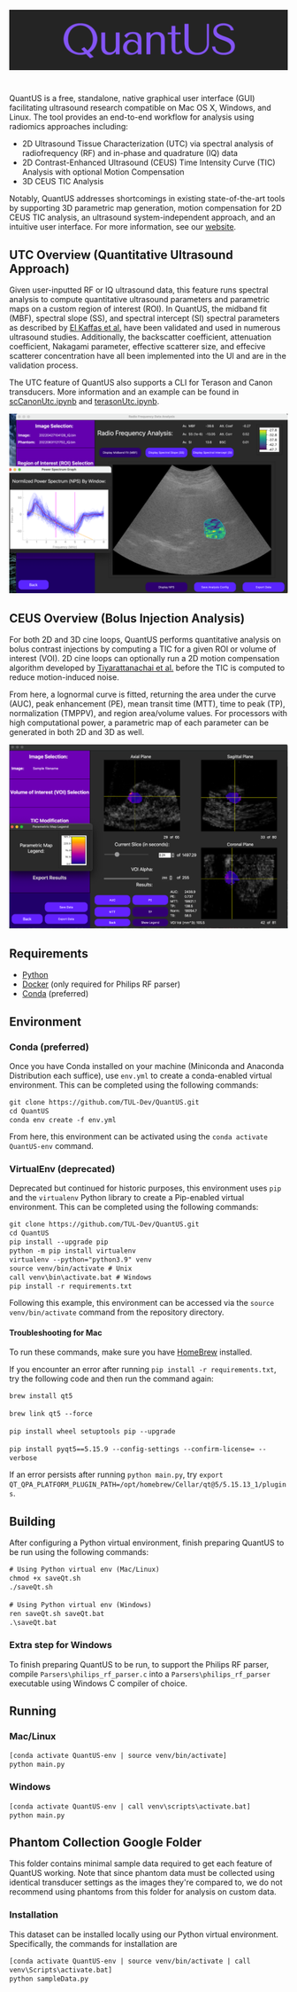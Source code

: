 <p align="center">
  <img src="Images/logo.png" alt="drawing" width="700"/>
</p>

#

QuantUS is a free, standalone, native graphical user interface (GUI) facilitating ultrasound research compatible on Mac OS X, Windows, and Linux. The tool provides an end-to-end workflow for analysis using radiomics approaches including:

* 2D Ultrasound Tissue Characterization (UTC) via spectral analysis of radiofrequency (RF) and in-phase and quadrature (IQ) data
* 2D Contrast-Enhanced Ultrasound (CEUS) Time Intensity Curve (TIC) Analysis with optional Motion Compensation
* 3D CEUS TIC Analysis

Notably, QuantUS addresses shortcomings in existing state-of-the-art tools by supporting 3D parametric map generation, motion compensation for 2D CEUS TIC analysis, an ultrasound system-independent approach, and an intuitive user interface. For more information, see our [website](https://quantus.webflow.io).

## UTC Overview (Quantitative Ultrasound Approach)

Given user-inputted RF or IQ ultrasound data, this feature runs spectral analysis to compute quantitative ultrasound parameters and parametric maps on a custom region of interest (ROI). In QuantUS, the midband fit (MBF), spectral slope (SS), and spectral intercept (SI) spectral parameters as described by [El Kaffas et al.](https://pubmed.ncbi.nlm.nih.gov/26233222/) have been validated and used in numerous ultrasound studies. Additionally, the backscatter coefficient, attenuation coefficient, Nakagami parameter, effective scatterer size, and effecive scatterer concentration have all been implemented into the UI and are in the validation process.

The UTC feature of QuantUS also supports a CLI for Terason and Canon transducers. More information and an example can be found in [scCanonUtc.ipynb](CLI-Demos/scCanonUtc.ipynb) and [terasonUtc.ipynb](CLI-Demos/terasonUtc.ipynb).

![MBF Parametric Map Example](Images/mbfSc.png)

## CEUS Overview (Bolus Injection Analysis)

For both 2D and 3D cine loops, QuantUS performs quantitative analysis on bolus contrast injections by computing a TIC for a given ROI or volume of interest (VOI). 2D cine loops can optionally run a 2D motion compensation algorithm developed by [Tiyarattanachai et al.](https://pubmed.ncbi.nlm.nih.gov/35970658/) before the TIC is computed to reduce motion-induced noise.

From here, a lognormal curve is fitted, returning the area under the curve (AUC), peak enhancement (PE), mean transit time (MTT), time to peak (TP), normalization (TMPPV), and region area/volume values. For processors with high computational power, a parametric map of each parameter can be generated in both 2D and 3D as well.

![3D CEUS Parametric Map Example](Images/3dCeusParamap.png)

## Requirements

* [Python](https://www.python.org/downloads/)
* [Docker](docker.com/products/docker-desktop/) (only required for Philips RF parser)
* [Conda](https://conda.io/projects/conda/en/latest/user-guide/install/index.html) (preferred)

## Environment

### Conda (preferred)

Once you have Conda installed on your machine (Miniconda and Anaconda Distribution each suffice), use `env.yml` to create a conda-enabled virtual environment. This can be completed using the following commands:

```shell
git clone https://github.com/TUL-Dev/QuantUS.git
cd QuantUS
conda env create -f env.yml
```

From here, this environment can be activated using the `conda activate QuantUS-env` command.

### VirtualEnv (deprecated)

Deprecated but continued for historic purposes, this environment uses `pip` and the `virtualenv` Python library to create a Pip-enabled virtual environment. This can be completed using the following commands:

```shell
git clone https://github.com/TUL-Dev/QuantUS.git
cd QuantUS
pip install --upgrade pip
python -m pip install virtualenv
virtualenv --python="python3.9" venv
source venv/bin/activate # Unix
call venv\bin\activate.bat # Windows
pip install -r requirements.txt
```

Following this example, this environment can be accessed via the `source venv/bin/activate` command from the repository directory.

#### Troubleshooting for Mac

To run these commands, make sure you have [HomeBrew](https://brew.sh/) installed.

If you encounter an error after running `pip install -r requirements.txt`, try the following code and then run the command again:

```shell
brew install qt5

brew link qt5 --force

pip install wheel setuptools pip --upgrade

pip install pyqt5==5.15.9 --config-settings --confirm-license= --verbose
```

If an error persists after running `python main.py`, try `export QT_QPA_PLATFORM_PLUGIN_PATH=/opt/homebrew/Cellar/qt@5/5.15.13_1/plugins`.

## Building

After configuring a Python virtual environment, finish preparing QuantUS to be run using the following commands:

```shell
# Using Python virtual env (Mac/Linux)
chmod +x saveQt.sh
./saveQt.sh

# Using Python virtual env (Windows)
ren saveQt.sh saveQt.bat
.\saveQt.bat
```

### Extra step for Windows

To finish preparing QuantUS to be run, to support the Philips RF parser, compile `Parsers\philips_rf_parser.c` into a `Parsers\philips_rf_parser` executable using Windows C compiler of choice.

## Running

### Mac/Linux

```shell
[conda activate QuantUS-env | source venv/bin/activate]
python main.py
```

### Windows

```shell
[conda activate QuantUS-env | call venv\scripts\activate.bat]
python main.py
```

## Phantom Collection Google Folder

This folder contains minimal sample data required to get each feature of
QuantUS working. Note that since phantom data must be collected using
identical transducer settings as the images they're compared to, we
do not recommend using phantoms from this folder for analysis on custom
data.

### Installation

This dataset can be installed locally using our Python virtual environment. Specifically, the commands for installation are

```shell
[conda activate QuantUS-env | source venv/bin/activate | call venv\Scripts\activate.bat]
python sampleData.py
```
